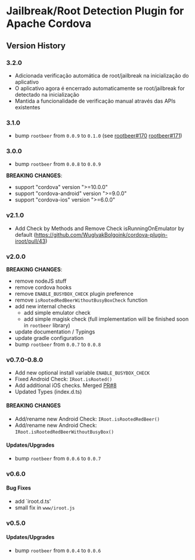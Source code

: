 # Jailbreak/Root Detection Plugin for Apache Cordova

## Version History

### 3.2.0

- Adicionada verificação automática de root/jailbreak na inicialização do aplicativo
- O aplicativo agora é encerrado automaticamente se root/jailbreak for detectado na inicialização
- Mantida a funcionalidade de verificação manual através das APIs existentes

### 3.1.0

- bump `rootbeer` from `0.0.9` to `0.1.0` (see [rootbeer#170](scottyab/rootbeer#170) [rootbeer#171](scottyab/rootbeer#171))


### 3.0.0

- bump `rootbeer` from `0.0.8` to `0.0.9`

**BREAKING CHANGES**:

- support "cordova" version ">=10.0.0"
- support "cordova-android" version ">=9.0.0"
- support "cordova-ios" version ">=6.0.0"

### v2.1.0

- Add Check by Methods and Remove Check isRunningOnEmulator by default (https://github.com/WuglyakBolgoink/cordova-plugin-iroot/pull/43)

### v2.0.0

**BREAKING CHANGES**:

- remove nodeJS stuff
- remove cordova hooks
- remove `ENABLE_BUSYBOX_CHECK` plugin preference
- remove `isRootedRedBeerWithoutBusyBoxCheck` function
- add new internal checks
    - add simple emulator check
    - add simple magisk check (full implementation will be finished soon in `rootbeer` library)
- update documentation / Typings
- update gradle configuration
- bump `rootbeer` from `0.0.7` to `0.0.8`


### v0.7.0-0.8.0

- Add new optional install variable `ENABLE_BUSYBOX_CHECK`
- Fixed Android Check: `IRoot.isRooted()`
- Add additional iOS checks. Merged [PR#8](https://github.com/WuglyakBolgoink/cordova-plugin-iroot/pull/8)
- Updated Types (index.d.ts)

#### BREAKING CHANGES

- Add/rename new Android Check: `IRoot.isRootedRedBeer()`
- Add/rename new Android Check: `IRoot.isRootedRedBeerWithoutBusyBox()`

#### Updates/Upgrades

- bump `rootbeer` from `0.0.6` to `0.0.7`


### v0.6.0

#### Bug Fixes

* add `iroot.d.ts'
* small fix in `www/iroot.js`

### v0.5.0

#### Updates/Upgrades

- bump `rootbeer` from `0.0.4` to `0.0.6`
